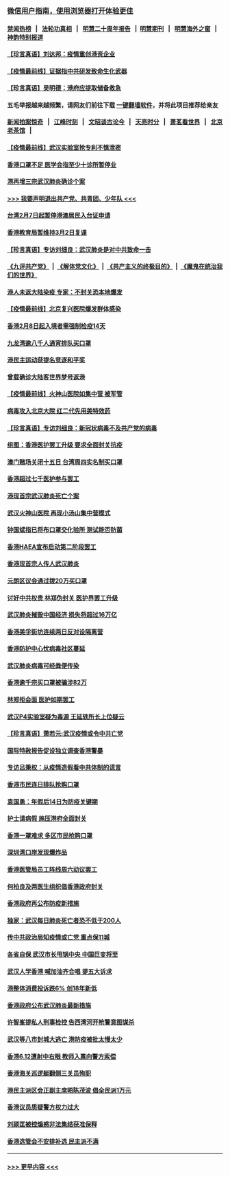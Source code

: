 ### [微信用户指南，使用浏览器打开体验更佳](https://github.com/gfw-breaker/banned-news1/blob/master/indexes/wechat-guide.md?t=0)
#### [禁闻热榜](热点新闻.md?t=0)  &nbsp;&nbsp;|&nbsp;&nbsp; [法轮功真相](https://github.com/gfw-breaker/truth/blob/master/README.md?t=0) &nbsp;&nbsp;|&nbsp;&nbsp; [明慧二十周年报告](https://github.com/gfw-breaker/mh-reports/blob/master/README.md?t=0) &nbsp;&nbsp;|&nbsp;&nbsp;[明慧期刊](https://github.com/gfw-breaker/mh-qikan) &nbsp;&nbsp;|&nbsp;&nbsp; [明慧海外之窗](https://github.com/gfw-breaker/mh-news/blob/master/README.md?t=0) &nbsp;&nbsp;|&nbsp;&nbsp; [神韵特别报道](https://github.com/gfw-breaker/mh-news/blob/master/shenyun.md?t=0)
#### [【珍言真语】刘达邦：疫情重创港资企业](../pages/nsc415/n11854274.md?t=02090955) 
#### [【疫情最前线】证据指中共研发致命生化武器](../pages/nsc415/n11853087.md?t=02090955) 
#### [【珍言真语】吴明德：港府应提取储备救急](../pages/nsc415/n11852734.md?t=02090955) 
#### 五毛举报越来越频繁，请网友们前往下载 [一键翻墙软件](https://github.com/gfw-breaker/ssr-accounts)，并将此项目推荐给亲友
#### [新闻拍案惊奇](https://github.com/gfw-breaker/banned-news1/blob/master/pages/link4.md) &nbsp;&nbsp;|&nbsp;&nbsp; [江峰时刻](https://github.com/gfw-breaker/banned-news1/blob/master/pages/link4.md) &nbsp;&nbsp;|&nbsp;&nbsp; [文昭谈古论今](https://github.com/gfw-breaker/banned-news1/blob/master/pages/link4.md) &nbsp;&nbsp;|&nbsp;&nbsp; [天亮时分](https://github.com/gfw-breaker/banned-news1/blob/master/pages/link4.md) &nbsp;&nbsp;|&nbsp;&nbsp; [萧茗看世界](https://github.com/gfw-breaker/banned-news1/blob/master/pages/link4.md) &nbsp;&nbsp;|&nbsp;&nbsp; [北京老茶馆](https://github.com/gfw-breaker/banned-news1/blob/master/pages/link4.md) &nbsp;&nbsp;|&nbsp;&nbsp; 
#### [【疫情最前线】武汉实验室抢专利不慎泄密](../pages/nsc415/n11850310.md?t=02090955) 
#### [香港口罩不足 医学会指至少十诊所暂停业](../pages/nsc415/n11850301.md?t=02090955) 
#### [港再增三宗武汉肺炎确诊个案](../pages/nsc415/n11850328.md?t=02090955) 
#### [>>> 我要声明退出共产党、共青团、少年队 <<<](https://github.com/begood0513/goodnews/blob/master/quit/letter.md) 
#### [台湾2月7日起暂停港澳居民入台证申请](../pages/nsc415/n11850304.md?t=02090955) 
#### [香港教育局暂维持3月2日复课](../pages/nsc415/n11850260.md?t=02090955) 
#### [【珍言真语】专访刘细良：武汉肺炎是对中共致命一击](../pages/nsc415/n11849934.md?t=02090955) 
#### [《九评共产党》](https://github.com/begood0513/9ping.md/blob/master/README.md) &nbsp;|&nbsp; [《解体党文化》](../../../../jtdwh.md/blob/master/README.md)  &nbsp;|&nbsp; [《共产主义的终极目的》](../../../../gczydzjmd.md/blob/master/README.md) &nbsp;|&nbsp; [《魔鬼在统治我们的世界》](../../../../mgztzwmdsj.md/blob/master/README.md) 
#### [港人未返大陆染疫 专家：不封关恐本地爆发](../pages/nsc415/n11848021.md?t=02090955) 
#### [【疫情最前线】北京复兴医院爆发群体感染](../pages/nsc415/n11847626.md?t=02090955) 
#### [香港2月8日起入境者需强制检疫14天](../pages/nsc415/n11847658.md?t=02090955) 
#### [九龙湾逾八千人通宵排队买口罩](../pages/nsc415/n11847647.md?t=02090955) 
#### [港民主运动获提名竞逐和平奖](../pages/nsc415/n11847633.md?t=02090955) 
#### [曾载确诊大陆客世界梦号返港](../pages/nsc415/n11847608.md?t=02090955) 
#### [【疫情最前线】火神山医院如集中营 被军管](../pages/nsc415/n11847524.md?t=02090955) 
#### [病毒攻入北京大院 红二代先用美特效药](../pages/nsc415/n11847427.md?t=02090955) 
#### [【珍言真语】专访刘细良：新冠状病毒不及共产党的病毒](../pages/nsc415/n11847164.md?t=02090955) 
#### [组图：香港医护罢工升级 要求全面封关抗疫](../pages/nsc415/n11844107.md?t=02090955) 
#### [澳门赌场关闭十五日 台湾周四实名制买口罩](../pages/nsc415/n11845083.md?t=02090955) 
#### [香港超过七千医护参与罢工](../pages/nsc415/n11845051.md?t=02090955) 
#### [港现首宗武汉肺炎死亡个案](../pages/nsc415/n11844998.md?t=02090955) 
#### [武汉火神山医院 再现小汤山集中营模式](../pages/nsc415/n11844763.md?t=02090955) 
#### [钟国斌指已将布口罩交化验所 测试能否防菌](../pages/nsc415/n11842783.md?t=02090955) 
#### [香港HAEA宣布启动第二阶段罢工](../pages/nsc415/n11842723.md?t=02090955) 
#### [香港现首宗人传人武汉肺炎](../pages/nsc415/n11842766.md?t=02090955) 
#### [元朗区议会通过拨20万买口罩](../pages/nsc415/n11842754.md?t=02090955) 
#### [讨好中共权贵 林郑伪封关 医护界罢工升级](../pages/nsc415/n11842359.md?t=02090955) 
#### [武汉肺炎摧毁中国经济 损失将超过16万亿](../pages/nsc415/n11839723.md?t=02090955) 
#### [香港美孚街坊连续两日反对设隔离营](../pages/nsc415/n11839962.md?t=02090955) 
#### [香港防护中心忧病毒社区蔓延](../pages/nsc415/n11839933.md?t=02090955) 
#### [武汉肺炎病毒可经粪便传染](../pages/nsc415/n11839939.md?t=02090955) 
#### [香港逾千宗买口罩被骗涉82万](../pages/nsc415/n11839914.md?t=02090955) 
#### [林郑拒会面 医护如期罢工](../pages/nsc415/n11839892.md?t=02090955) 
#### [武汉P4实验室疑为毒源 王延轶所长上位疑云](../pages/nsc415/n11835543.md?t=02090955) 
#### [【珍言真语】萧若元:武汉疫情或令中共亡党](../pages/nsc415/n11829394.md?t=02090955) 
#### [国际特赦报告促设独立调查香港警暴](../pages/nsc415/n11833845.md?t=02090955) 
#### [专访吕秉权：从疫情造假看中共体制的谎言](../pages/nsc415/n11833813.md?t=02090955) 
#### [香港市民连日排队抢购口罩](../pages/nsc415/n11833794.md?t=02090955) 
#### [袁国勇：年假后14日为防疫关键期](../pages/nsc415/n11831088.md?t=02090955) 
#### [护士请病假 施压港府全面封关](../pages/nsc415/n11831030.md?t=02090955) 
#### [香港一罩难求 多区市民抢购口罩](../pages/nsc415/n11831002.md?t=02090955) 
#### [深圳湾口岸发现爆炸品](../pages/nsc415/n11828802.md?t=02090955) 
#### [香港医管局员工阵线周六动议罢工](../pages/nsc415/n11828762.md?t=02090955) 
#### [何柏良及两医生组织倡香港政府封关](../pages/nsc415/n11828749.md?t=02090955) 
#### [香港政府再公布防疫新措施](../pages/nsc415/n11828716.md?t=02090955) 
#### [独家：武汉每日肺炎死亡者恐不低于200人](../pages/nsc415/n11828240.md?t=02090955) 
#### [传中共政治局知疫情或亡党 重点保11城](../pages/nsc415/n11828145.md?t=02090955) 
#### [各省自保 武汉市长甩锅中央 中国巨变将至](../pages/nsc415/n11828021.md?t=02090955) 
#### [武汉人学香港 喊加油齐合唱 提五大诉求](../pages/nsc415/n11827046.md?t=02090955) 
#### [港整体消费投诉跌6% 创18年新低](../pages/nsc415/n11817280.md?t=02090955) 
#### [香港政府公布武汉肺炎最新措施](../pages/nsc415/n11817152.md?t=02090955) 
#### [许智峯提私人刑事检控 告西湾河开枪警意图谋杀](../pages/nsc415/n11817132.md?t=02090955) 
#### [武汉等八市封城大逃亡 港防疫被批太慢太少](../pages/nsc415/n11817058.md?t=02090955) 
#### [香港6.12遭射中右眼 教师入禀向警方索偿](../pages/nsc415/n11814678.md?t=02090955) 
#### [香港海关巡逻艇翻侧三关员殉职](../pages/nsc415/n11814604.md?t=02090955) 
#### [港民主派区会正副主席晤陈茂波 倡全民派1万元](../pages/nsc415/n11814582.md?t=02090955) 
#### [香港议员质疑警方权力过大](../pages/nsc415/n11814560.md?t=02090955) 
#### [刘颕匡被控煽惑非法集结获准保释](../pages/nsc415/n11811727.md?t=02090955) 
#### [香港选管会不安排补选 民主派不满](../pages/nsc415/n11811691.md?t=02090955) 

----
#### [ >>> 更早内容 <<< ](../indexes/nsc415-earlier.md)
